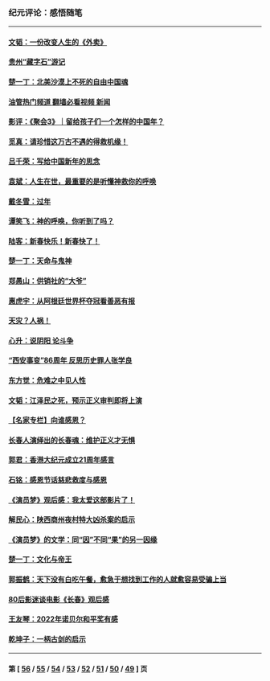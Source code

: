 ### 纪元评论：感悟随笔
---
#### [文韬：一份改变人生的《外卖》](../../pages/nsc1035/n13931822.md?02200330) 
#### [贵州“藏字石”游记](../../pages/nsc1035/n13923310.md?02200330) 
#### [楚一丁：北美沙漠上不死的自由中国魂](../../pages/nsc1035/n13921879.md?02200330) 
#### [油管热门频道 翻墙必看视频 新闻](ok?02200330)
#### [影评：《聚会3》｜留给孩子们一个怎样的中国年？](../../pages/nsc1035/n13919652.md?02200330) 
#### [觅真：请珍惜这万古不遇的得救机缘！](../../pages/nsc1035/n13917157.md?02200330) 
#### [吕千荣：写给中国新年的思念](../../pages/nsc1035/n13915103.md?02200330) 
#### [袁斌：人生在世，最重要的是听懂神救你的呼唤](../../pages/nsc1035/n13914636.md?02200330) 
#### [戴冬雪：过年](../../pages/nsc1035/n13913311.md?02200330) 
#### [谭笑飞：神的呼唤，你听到了吗？](../../pages/nsc1035/n13912603.md?02200330) 
#### [陆客：新春快乐！新春快了！](../../pages/nsc1035/n13911771.md?02200330) 
#### [楚一丁：天命与鬼神](../../pages/nsc1035/n13904371.md?02200330) 
#### [郑愚山：供销社的“大爷”](../../pages/nsc1035/n13904409.md?02200330) 
#### [惠虎宇：从阿根廷世界杯夺冠看善恶有报](../../pages/nsc1035/n13889438.md?02200330) 
#### [天灾？人祸！](../../pages/nsc1035/n13900104.md?02200330) 
#### [心升：说阴阳 论斗争](../../pages/nsc1035/n13885189.md?02200330) 
#### [“西安事变”86周年 反思历史罪人张学良](../../pages/nsc1035/n13882019.md?02200330) 
#### [东方觉：危难之中见人性](../../pages/nsc1035/n13881549.md?02200330) 
#### [文韬：江泽民之死，预示正义审判即将上演](../../pages/nsc1035/n13877698.md?02200330) 
#### [【名家专栏】向谁感恩？](../../pages/nsc1035/n13873797.md?02200330) 
#### [长春人演绎出的长春魂：维护正义才无惧](../../pages/nsc1035/n13871764.md?02200330) 
#### [郭君：香港大纪元成立21周年感言](../../pages/nsc1035/n13871269.md?02200330) 
#### [石铭：感恩节话慈悲救度与感恩](../../pages/nsc1035/n13869863.md?02200330) 
#### [《演员梦》观后感：我太爱这部影片了！](../../pages/nsc1035/n13866783.md?02200330) 
#### [解民心：陕西商州夜村特大凶杀案的启示](../../pages/nsc1035/n13865339.md?02200330) 
#### [《演员梦》的文学：同“因”不同“果”的另一因缘](../../pages/nsc1035/n13863930.md?02200330) 
#### [楚一丁：文化与帝王](../../pages/nsc1035/n13863143.md?02200330) 
#### [郭振鹤：天下没有白吃午餐，愈急于想找到工作的人就愈容易受骗上当](../../pages/nsc1035/n13860772.md?02200330) 
#### [80后影迷谈电影《长春》观后感](../../pages/nsc1035/n13852708.md?02200330) 
#### [王友琴：2022年诺贝尔和平奖有感](../../pages/nsc1035/n13848079.md?02200330) 
#### [乾坤子：一柄古剑的启示](../../pages/nsc1035/n13841954.md?02200330) 

---
#### 第 [ [56](./56.md?02200330) / [55](./55.md?02200330) / [54](./54.md?02200330) / [53](./53.md?02200330) / [52](./52.md?02200330) / [51](./51.md?02200330) / [50](./50.md?02200330) / [49](./49.md?02200330) ] 页
